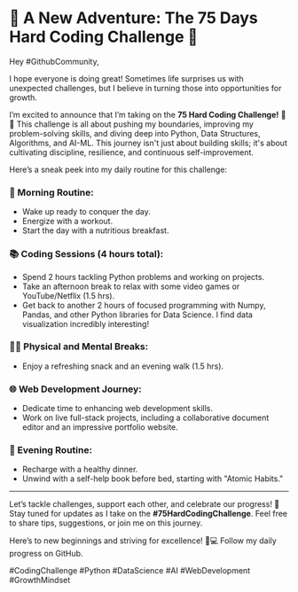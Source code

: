 # 🚀 A New Adventure: The 75 Days Hard Coding Challenge 🚀

Hey #GithubCommunity,

I hope everyone is doing great! Sometimes life surprises us with unexpected challenges, but I believe in turning those into opportunities for growth.

I’m excited to announce that I’m taking on the **75 Hard Coding Challenge!** 🧠💪 This challenge is all about pushing my boundaries, improving my problem-solving skills, and diving deep into Python, Data Structures, Algorithms, and AI-ML. This journey isn't just about building skills; it's about cultivating discipline, resilience, and continuous self-improvement.

Here’s a sneak peek into my daily routine for this challenge:

### 🌅 Morning Routine:
- Wake up ready to conquer the day.
- Energize with a workout.
- Start the day with a nutritious breakfast. 

### 📚 Coding Sessions (4 hours total):
- Spend 2 hours tackling Python problems and working on projects.
- Take an afternoon break to relax with some video games or YouTube/Netflix (1.5 hrs).
- Get back to another 2 hours of focused programming with Numpy, Pandas, and other Python libraries for Data Science. I find data visualization incredibly interesting!

### 🚶‍♂️ Physical and Mental Breaks:
- Enjoy a refreshing snack and an evening walk (1.5 hrs).

### 🌐 Web Development Journey:
- Dedicate time to enhancing web development skills.
- Work on live full-stack projects, including a collaborative document editor and an impressive portfolio website.

### 🌙 Evening Routine:
- Recharge with a healthy dinner.
- Unwind with a self-help book before bed, starting with "Atomic Habits."

---

Let’s tackle challenges, support each other, and celebrate our progress! 🌱 Stay tuned for updates as I take on the **#75HardCodingChallenge**. Feel free to share tips, suggestions, or join me on this journey.

Here’s to new beginnings and striving for excellence! 🚀💻 Follow my daily progress on GitHub. 

#CodingChallenge #Python #DataScience #AI #WebDevelopment #GrowthMindset
